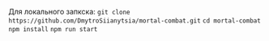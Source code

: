 Для локального запкска:
`git clone https://github.com/DmytroSiianytsia/mortal-combat.git`
`cd mortal-combat`
`npm install`
`npm run start`
